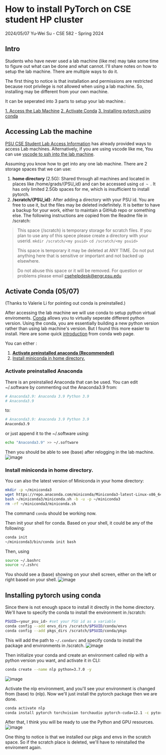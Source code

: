 # How to install PyTorch on CSE student HP cluster
2024/05/07
Yu-Wei Su - CSE 582 - Spring 2024 

## Intro
Students who have never used a lab machine (like me) may take some time to figure out what can be done and what cannot. I'll share notes on how to setup the lab machine. There are multiple ways to do it.

The first thing to notice is that installation and permissions are restricted because root privilege is not allowed when using a lab machine. So, installing may be different from your own machine.


It can be seperated into 3 parts to setup your lab machine.:

[1. Access the Lab Machine](#Accessing-Lab-the-machine)
[2. Activate Conda](#Activate-Conda-(05/07)) 
[3. Installing pytorch using conda](#Installing-pytorch-using-conda)

## Accessing Lab the machine
[PSU CSE Student Lab Access Information](https://www.eecs.psu.edu/cse-student-lab-access/index.aspx) has already provided ways to access Lab machines. 
Alternatively, if you are using vscode like me, You can use [vscode to ssh into the lab machine](https://code.visualstudio.com/docs/remote/ssh).

Assuming you know how to get into any one lab machine. There are 2 storage spaces that we can use:
1. **home directory** (2.5G): Shared through all machines and located in places like /home/grads/{PSU_id} and can be accessed using `cd ~ `. It has only limited 2.5Gb spaces for me, which is insufficient to install pytorch.
2. **/scratch/{PSU_id}**: After adding a directory with your PSU id. You are free to use it, but the files may be deleted indefinitely. 
It is better to have a backup for your work, either to maintain a GitHub repo or something else. The following instructions are copied from the Readme file in /scratch:
>This space (/scratch) is temporary storage for scratch files.
If you plan to use any of this spece please create a directory with your userid.
        `mkdir /scratch/<my psuid>`
        `cd /scratch/<my psuid>`
>
>This space is temporary it may be deleted at ANY TIME.
Do not put anything here that is sensitive or important and not backed up elsewhere.
>
>
>Do not abuse this space or it will be removed.
>For question or problems please email csehelpdesk@engr.psu.edu

## Activate Conda (05/07) 
(Thanks to Valerie Li for pointing out conda is preinstalled.)

After accessing the lab machine we will use conda to setup python virtual enviroments.  [Conda](https://docs.conda.io/projects/miniconda/en/latest/index.html) allows you to virtually seperate different python version. Using the conda, you are essentially building a new python version rather than using lab machine's version. But I found this more easier to install. Here are some quick [introduction](https://conda.io/projects/conda/en/latest/user-guide/getting-started.html#managing-python "conda introduction") from conda web page. 

You can either :
1. [**Activate preinstalled anaconda (Recommended)**](#Activate-preinstalled-anaconda)
2. [Install miniconda in home directory.](#Install-miniconda-in-home-directory)

### Activate preinstalled Anaconda
There is an preinstalled Anaconda that can be used. You can edit ~/.software by commenting out the Anaconda3.9 from:
```bash
# Anaconda3.9: Anaconda 3.9 Python 3.9
# Anaconda3.9
```
to:
```bash
# Anaconda3.9: Anaconda 3.9 Python 3.9
Anaconda3.9
```

or just append it to the ~/.software using:
```bash
echo "Anaconda3.9" >> ~/.software
```

Then you should be able to see (base) after relogging in the lab machine.  
![image](https://hackmd.io/_uploads/r1ySsbq9T.png)


### Install miniconda in home directory.
You can also the latest version of Miniconda in your home directory:
```bash
mkdir -p ~/miniconda3
wget https://repo.anaconda.com/miniconda/Miniconda3-latest-Linux-x86_64.sh -O ~/miniconda3/miniconda.sh
bash ~/miniconda3/miniconda.sh -b -u -p ~/miniconda3
rm -rf ~/miniconda3/miniconda.sh
```
The command `conda` should be working now.

Then init your shell for conda.
Based on your shell, it could be any of the following:
```bash
conda init
~/miniconda3/bin/conda init bash
```
Then, using
```bash
source ~/.bashrc
source ~/.zshrc
```
You should see a (base) showing on your shell screen, either on the left or right based on your shell. 
![image](https://hackmd.io/_uploads/r1ySsbq9T.png)


## Installing pytorch using conda


Since there is not enough space to install it directly in the home directory. We'll have to specify the conda to install the environment in /scratch:
```bash
PSUID=<your_psu_id> #set your PSU id as a variable
conda config --add envs_dirs /scratch/$PSUID/conda/envs
conda config --add pkgs_dirs /scratch/$PSUID/conda/pkgs
```

This will add the path to `~/.condarc` and specify conda to install the package and environments in /scratch.
![image](https://hackmd.io/_uploads/BkVoj-qqT.png)

Then initialize your conda and create an environment called nlp with a python version you want, and activate it in CLI:

```bash
conda create --name nlp python=3.7.0 -y
```
![image](https://hackmd.io/_uploads/r1dRsWccp.png)
    
Activate the nlp environment, and you'll see your environment is changed from (base) to (nlp). Now we'll just install the pytorch package then we are done.

```bash
conda activate nlp
conda install pytorch torchvision torchaudio pytorch-cuda=12.1 -c pytorch -c nvidia 
```

After that, I think you will be ready to use the Python and GPU resources.
![image](https://hackmd.io/_uploads/HJwTnW5qa.png)

 One thing to notice is that we installed our pkgs and envs in the scratch space. So if the scratch place is deleted, we'll have to reinstalled the enviroment again. 